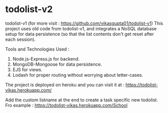 # todolist-v2

todolist-v1 (for more visit : https://github.com/vikasgupta01/todolist-v1)
This project uses old code from todolist-v1, and integrates a NoSQL database setup for data persistence (so that the list contents don't get reset after each session).

Tools and Technologies Used : 
1. Node.js-Express.js for backend.
2. MongoDB-Mongoose for data persistence.
3. EJS for views.
4. Lodash for proper routing without worrying about letter-cases.


The project is deployed on heroku and you can visit it at : https://todolist-vikas.herokuapp.com/

Add the custom listname at the end to create a task specific new todolist.
Fro example : https://todolist-vikas.herokuapp.com/School

